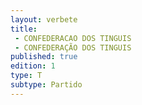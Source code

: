 ```yaml
---
layout: verbete
title:
 - CONFEDERACAO DOS TINGUIS
 - CONFEDERAÇÃO DOS TINGUIS
published: true
edition: 1  
type: T
subtype: Partido
---
```


